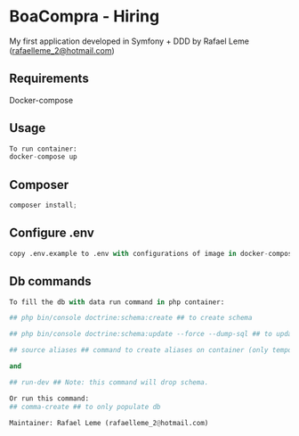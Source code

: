 # BoaCompra - Hiring

My first application developed in Symfony + DDD by Rafael Leme (rafaelleme_2@hotmail.com)

## Requirements

Docker-compose


## Usage

```python
To run container:
docker-compose up
```

## Composer
```python
composer install;
```

## Configure .env
```python
copy .env.example to .env with configurations of image in docker-compose.yaml
```

## Db commands
```python
To fill the db with data run command in php container:

## php bin/console doctrine:schema:create ## to create schema

## php bin/console doctrine:schema:update --force --dump-sql ## to update schema

## source aliases ## command to create aliases on container (only temporary session)

and

## run-dev ## Note: this command will drop schema.

Or run this command:
## comma-create ## to only populate db
```
```python
Maintainer: Rafael Leme (rafaelleme_2@hotmail.com)
```
